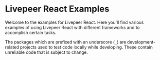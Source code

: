 # Livepeer React Examples

Welcome to the examples for Livepeer React. Here you'll find various examples of using Livepeer React with different frameworks and to accomplish certain tasks.

The packages which are prefixed with an underscore (`_`) are development-related projects used to test code locally while developing. These contain unreliable code that is subject to change.
